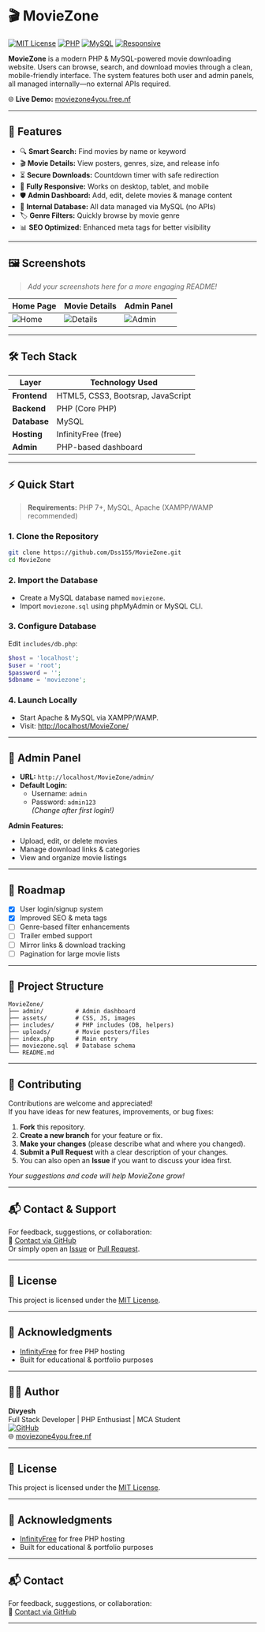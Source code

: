 # 🎬 MovieZone

[![MIT License](https://img.shields.io/badge/license-MIT-blue.svg)](LICENSE)
[![PHP](https://img.shields.io/badge/PHP-7%2B-blue.svg?logo=php)](https://www.php.net/)
[![MySQL](https://img.shields.io/badge/MySQL-5.7%2B-blue.svg?logo=mysql)](https://www.mysql.com/)
[![Responsive](https://img.shields.io/badge/Responsive-Yes-brightgreen.svg?logo=responsive-design)](#)

**MovieZone** is a modern PHP & MySQL-powered movie downloading website. Users can browse, search, and download movies through a clean, mobile-friendly interface. The system features both user and admin panels, all managed internally—no external APIs required.

🌐 **Live Demo:** [moviezone4you.free.nf](https://moviezone4you.free.nf)

---

## 🚀 Features

- 🔍 **Smart Search:** Find movies by name or keyword
- 🎬 **Movie Details:** View posters, genres, size, and release info
- ⏳ **Secure Downloads:** Countdown timer with safe redirection
- 📱 **Fully Responsive:** Works on desktop, tablet, and mobile
- 🛡️ **Admin Dashboard:** Add, edit, delete movies & manage content
- 💾 **Internal Database:** All data managed via MySQL (no APIs)
- 🏷️ **Genre Filters:** Quickly browse by movie genre
- 📊 **SEO Optimized:** Enhanced meta tags for better visibility

---

## 🖼️ Screenshots

> _Add your screenshots here for a more engaging README!_

| Home Page | Movie Details | Admin Panel |
|-----------|--------------|-------------|
| ![Home](assets/screenshots/home.png) | ![Details](assets/screenshots/details.png) | ![Admin](assets/screenshots/admin.png) |

---

## 🛠️ Tech Stack

| Layer        | Technology Used                       |
|--------------|---------------------------------------|
| **Frontend** | HTML5, CSS3, Bootsrap, JavaScript     |
| **Backend**  | PHP (Core PHP)                        |
| **Database** | MySQL                                 |
| **Hosting**  | InfinityFree (free)                   |
| **Admin**    | PHP-based dashboard                   |

---

## ⚡ Quick Start

> **Requirements:** PHP 7+, MySQL, Apache (XAMPP/WAMP recommended)

### 1. Clone the Repository

```bash
git clone https://github.com/Dss155/MovieZone.git
cd MovieZone
```

### 2. Import the Database

- Create a MySQL database named `moviezone`.
- Import `moviezone.sql` using phpMyAdmin or MySQL CLI.

### 3. Configure Database

Edit `includes/db.php`:

```php
$host = 'localhost';
$user = 'root';
$password = '';
$dbname = 'moviezone';
```

### 4. Launch Locally

- Start Apache & MySQL via XAMPP/WAMP.
- Visit: [http://localhost/MovieZone/](http://localhost/MovieZone/)

---

## 🔐 Admin Panel

- **URL:** `http://localhost/MovieZone/admin/`
- **Default Login:**  
  - Username: `admin`  
  - Password: `admin123`  
  _(Change after first login!)_

**Admin Features:**
- Upload, edit, or delete movies
- Manage download links & categories
- View and organize movie listings

---

## 🚧 Roadmap

- [x] User login/signup system
- [x] Improved SEO & meta tags
- [ ] Genre-based filter enhancements
- [ ] Trailer embed support
- [ ] Mirror links & download tracking
- [ ] Pagination for large movie lists

---

## 📂 Project Structure

```
MovieZone/
├── admin/         # Admin dashboard
├── assets/        # CSS, JS, images
├── includes/      # PHP includes (DB, helpers)
├── uploads/       # Movie posters/files
├── index.php      # Main entry
├── moviezone.sql  # Database schema
└── README.md
```

---

## 🤝 Contributing

Contributions are welcome and appreciated!  
If you have ideas for new features, improvements, or bug fixes:

1. **Fork** this repository.
2. **Create a new branch** for your feature or fix.
3. **Make your changes** (please describe what and where you changed).
4. **Submit a Pull Request** with a clear description of your changes.
5. You can also open an **Issue** if you want to discuss your idea first.

*Your suggestions and code will help MovieZone grow!*

---

## 📬 Contact & Support

For feedback, suggestions, or collaboration:  
📧 [Contact via GitHub](https://github.com/Dss155)  
Or simply open an [Issue](https://github.com/Dss155/MovieZone/issues) or [Pull Request](https://github.com/Dss155/MovieZone/pulls).

---

## 🪪 License

This project is licensed under the [MIT License](LICENSE).

---

## 🙏 Acknowledgments

- [InfinityFree](https://infinityfree.net/) for free PHP hosting  
- Built for educational & portfolio purposes

---

## 👨‍💻 Author

**Divyesh**  
Full Stack Developer | PHP Enthusiast | MCA Student  
[![GitHub](https://img.shields.io/badge/GitHub-@Dss155-181717?logo=github)](https://github.com/Dss155)  
🌐 [moviezone4you.free.nf](https://moviezone4you.free.nf)

---

## 🪪 License

This project is licensed under the [MIT License](LICENSE).

---

## 🙏 Acknowledgments

- [InfinityFree](https://infinityfree.net/) for free PHP hosting
- Built for educational & portfolio purposes

---

## 📬 Contact

For feedback, suggestions, or collaboration:  
📧 [Contact via GitHub](https://github.com/Dss155)

---
